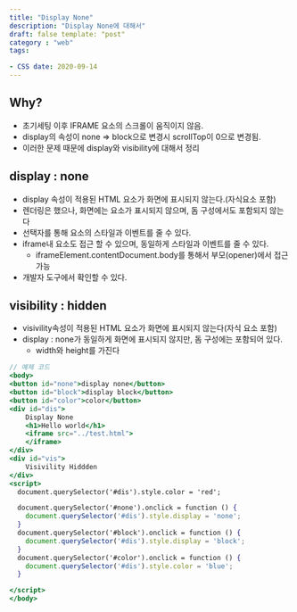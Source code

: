 ```yaml
---
title: "Display None"  
description: "Display None에 대해서"
draft: false template: "post"
category : "web"
tags:

- CSS date: 2020-09-14
---
```

## Why?

- 초기세팅 이후 IFRAME 요소의 스크롤이 움직이지 않음.
- display의 속성이 none ⇒ block으로 변경시 scrollTop이 0으로  변경됨.
- 이러한 문제 때문에 display와 visibility에 대해서 정리

## display : none

- display 속성이 적용된 HTML 요소가 화면에 표시되지 않는다.(자식요소 포함)
- 렌더링은 했으나, 화면에는 요소가 표시되지 않으며, 돔 구성에서도 포함되지 않는다
- 선택자를 통해 요소의 스타일과 이벤트를 줄  수 있다.
- iframe내 요소도 접근 할 수 있으며, 동일하게 스타일과 이벤트를 줄 수 있다.
    - iframeElement.contentDocument.body를 통해서 부모(opener)에서 접근 가능
- 개발자 도구에서 확인할 수 있다.

## visibility : hidden

- visivility속성이 적용된 HTML 요소가 화면에 표시되지 않는다(자식 요소 포함)
- display : none가 동일하게 화면에 표시되지 않지만, 돔 구성에는 포함되어 있다.
    - width와 height를 가진다

```jsx
// 예제 코드
<body>
<button id="none">display none</button>
<button id="block">display block</button>
<button id="color">color</button>
<div id="dis">
    Display None
    <h1>Hello world</h1>
    <iframe src="../test.html">
    </iframe>
</div>
<div id="vis">
    Visivility Hiddden
</div>
<script>
  document.querySelector('#dis').style.color = 'red';

  document.querySelector('#none').onclick = function () {
    document.querySelector('#dis').style.display = 'none';
  }
  document.querySelector('#block').onclick = function () {
    document.querySelector('#dis').style.display = 'block';
  }
  document.querySelector('#color').onclick = function () {
    document.querySelector('#dis').style.color = 'blue';
  }

</script>
</body>
```
